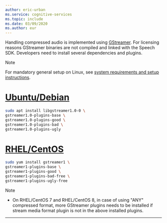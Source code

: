 ```yaml
---
author: eric-urban
ms.service: cognitive-services
ms.topic: include
ms.date: 03/09/2020
ms.author: eur
---
```


Handling compressed audio is implemented using [GStreamer](https://gstreamer.freedesktop.org). For licensing reasons GStreamer binaries are not compiled and linked with the Speech SDK. Developers need to install several dependencies and plugins.

> [!NOTE]
> For mandatory general setup on Linux, see [system requirements and setup instructions](~/articles/cognitive-services/speech-service/speech-sdk.md#get-the-speech-sdk).

# [Ubuntu/Debian](#tab/debian)

```sh
sudo apt install libgstreamer1.0-0 \
gstreamer1.0-plugins-base \
gstreamer1.0-plugins-good \
gstreamer1.0-plugins-bad \
gstreamer1.0-plugins-ugly
```

# [RHEL/CentOS](#tab/centos)

```sh
sudo yum install gstreamer1 \
gstreamer1-plugins-base \
gstreamer1-plugins-good \
gstreamer1-plugins-bad-free \
gstreamer1-plugins-ugly-free
```

> [!NOTE]
> - On RHEL/CentOS 7 and RHEL/CentOS 8, in case of using "ANY" compressed format, more GStreamer plugins needs to be installed if stream media format plugin is not in the above installed plugins. 


---
